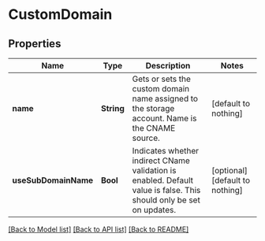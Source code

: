# CustomDomain


## Properties
Name | Type | Description | Notes
------------ | ------------- | ------------- | -------------
**name** | **String** | Gets or sets the custom domain name assigned to the storage account. Name is the CNAME source. | [default to nothing]
**useSubDomainName** | **Bool** | Indicates whether indirect CName validation is enabled. Default value is false. This should only be set on updates. | [optional] [default to nothing]


[[Back to Model list]](../README.md#models) [[Back to API list]](../README.md#api-endpoints) [[Back to README]](../README.md)


